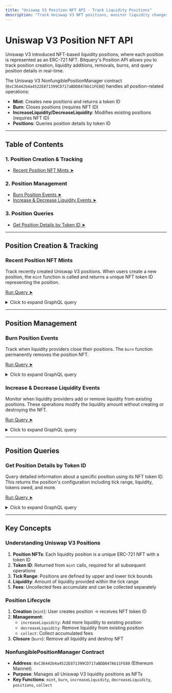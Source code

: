 ```yaml
---
title: "Uniswap V3 Position NFT API - Track Liquidity Positions"
description: "Track Uniswap V3 NFT positions, monitor liquidity changes, position creation, and position management using Bitquery's Position API."
---
```


# Uniswap V3 Position NFT API

Uniswap V3 introduced NFT-based liquidity positions, where each position is represented as an ERC-721 NFT. Bitquery's Position API allows you to track position creation, liquidity additions, removals, burns, and query position details in real-time.

The Uniswap V3 NonfungiblePositionManager contract (`0xC36442b4a4522E871399CD717aBDD847Ab11FE88`) handles all position-related operations:
- **Mint**: Creates new positions and returns a token ID
- **Burn**: Closes positions (requires NFT ID)
- **IncreaseLiquidity/DecreaseLiquidity**: Modifies existing positions (requires NFT ID)
- **Positions**: Queries position details by token ID

<Head>
  <meta name="title" content="Uniswap V3 Position NFT API - Track Liquidity Positions on Ethereum" />
  <meta name="description" content="Monitor Uniswap V3 NFT positions, track liquidity providers, position creation, and position management using Bitquery's real-time Position API." />
  <meta name="keywords" content="Uniswap V3 API,Uniswap positions API,Uniswap NFT positions,Uniswap liquidity API,Ethereum liquidity positions,DeFi position tracking,Uniswap V3 liquidity provider,NFT position API,Bitquery API,Uniswap position management,liquidity provider analytics,Uniswap V3 positions tracking,DeFi analytics API" />
  <meta name="robots" content="index, follow" />
  <meta httpEquiv="Content-Type" content="text/html; charset=utf-8" />
  <meta name="language" content="English" />

  <meta property="og:type" content="website" />
  <meta
    property="og:title"
    content="Uniswap V3 Position NFT API - Track Liquidity Positions"
  />
  <meta
    property="og:description"
    content="Track Uniswap V3 NFT positions, liquidity changes, and position analytics with Bitquery's real-time API."
  />

  <meta property="twitter:card" content="summary_large_image" />
  <meta property="twitter:title" content="Uniswap V3 Position NFT API - Liquidity Position Tracking" />
  <meta property="twitter:description" content="Monitor Uniswap V3 positions, track liquidity providers, and analyze position changes in real-time." />
</Head>

---

## Table of Contents

### 1. Position Creation & Tracking
- [Recent Position NFT Mints ➤](#recent-position-nft-mints)

### 2. Position Management
- [Burn Position Events ➤](#burn-position-events)
- [Increase & Decrease Liquidity Events ➤](#increase--decrease-liquidity-events)

### 3. Position Queries
- [Get Position Details by Token ID ➤](#get-position-details-by-token-id)

---

## Position Creation & Tracking

### Recent Position NFT Mints

Track recently created Uniswap V3 positions. When users create a new position, the `mint` function is called and returns a unique NFT token ID representing the position.

[Run Query ➤](https://ide.bitquery.io/recent-uniswap-position-NFTs-mint_1)

<details>
  <summary>Click to expand GraphQL query</summary>

```graphql
query RecentPositionsRealtime {
  EVM(network: eth) {
    Calls(
      where: {
        Call: {
          Signature: { Name: { is: "mint" } }
          To: { is: "0xC36442b4a4522E871399CD717aBDD847Ab11FE88" }
        }
      }
      limit: { count: 100 }
      orderBy: { descending: Block_Number }
    ) {
      Arguments {
        Index
        Name
        Type
        Path {
          Name
          Index
        }
        Value {
          ... on EVM_ABI_Address_Value_Arg {
            address
          }
          ... on EVM_ABI_BigInt_Value_Arg {
            bigInteger
          }
          ... on EVM_ABI_Bytes_Value_Arg {
            hex
          }
          ... on EVM_ABI_Boolean_Value_Arg {
            bool
          }
          ... on EVM_ABI_String_Value_Arg {
            string
          }
          ... on EVM_ABI_Integer_Value_Arg {
            integer
          }
        }
      }
      Call {
        Signature {
          Name
        }
        To
        Value
        ValueInUSD
        From
      }
      Transaction {
        position_creator: From
        To
        Hash
        ValueInUSD
        Value
        Time
      }
      Block {
        Number
        Time
      }
      Returns {
        Value {
          ... on EVM_ABI_Boolean_Value_Arg {
            bool
          }
          ... on EVM_ABI_Bytes_Value_Arg {
            hex
          }
          ... on EVM_ABI_BigInt_Value_Arg {
            bigInteger
          }
          ... on EVM_ABI_Address_Value_Arg {
            address
          }
          ... on EVM_ABI_String_Value_Arg {
            string
          }
          ... on EVM_ABI_Integer_Value_Arg {
            integer
          }
        }
        Type
        Name
      }
    }
  }
}
```

</details>

---

## Position Management

### Burn Position Events

Track when liquidity providers close their positions. The `burn` function permanently removes the position NFT.

[Run Query ➤](https://ide.bitquery.io/Uniswap-v3-weth-usdt-burn-calls-only)

<details>
  <summary>Click to expand GraphQL query</summary>

```graphql
query LiquidityBurnEvents {
  EVM(dataset: archive, network: eth) {
    Calls(
      where: {
        Call: {
          Signature: { Name: { is: "burn" } }
          To: { is: "0xC36442b4a4522E871399CD717aBDD847Ab11FE88" }
        }
        Block: { Date: { after: "2025-09-20", before: "2025-09-22" } }
      }
      limit: { count: 10 }
    ) {
      Arguments {
        Index
        Name
        Type
        Path {
          Name
          Index
        }
        Value {
          ... on EVM_ABI_Address_Value_Arg {
            address
          }
          ... on EVM_ABI_BigInt_Value_Arg {
            bigInteger
          }
          ... on EVM_ABI_Bytes_Value_Arg {
            hex
          }
          ... on EVM_ABI_Boolean_Value_Arg {
            bool
          }
          ... on EVM_ABI_String_Value_Arg {
            string
          }
          ... on EVM_ABI_Integer_Value_Arg {
            integer
          }
        }
      }
      Call {
        Signature {
          Name
        }
        To
        Value
        ValueInUSD
        From
      }
      Transaction {
        From
        To
        Hash
        ValueInUSD
        Value
        Time
      }
      Block {
        Number
        Time
      }
    }
  }
}
```

</details>

### Increase & Decrease Liquidity Events

Monitor when liquidity providers add or remove liquidity from existing positions. These operations modify the liquidity amount without creating or destroying the NFT.

[Run Query ➤](https://ide.bitquery.io/uniswap-v3-weth-usdt-increase-decrease)

<details>
  <summary>Click to expand GraphQL query</summary>

```graphql
query LiquidityChangeEvents {
  EVM(dataset: archive, network: eth) {
    Calls(
      where: {
        Call: {
          Signature: { Name: { in: ["increaseLiquidity", "decreaseLiquidity"] } }
          To: { is: "0xC36442b4a4522E871399CD717aBDD847Ab11FE88" }
        }
        Block: { Date: { after: "2025-09-20", before: "2025-09-22" } }
      }
      limit: { count: 10 }
    ) {
      Arguments {
        Index
        Name
        Type
        Path {
          Name
          Index
        }
        Value {
          ... on EVM_ABI_Address_Value_Arg {
            address
          }
          ... on EVM_ABI_BigInt_Value_Arg {
            bigInteger
          }
          ... on EVM_ABI_Bytes_Value_Arg {
            hex
          }
          ... on EVM_ABI_Boolean_Value_Arg {
            bool
          }
          ... on EVM_ABI_String_Value_Arg {
            string
          }
          ... on EVM_ABI_Integer_Value_Arg {
            integer
          }
        }
      }
      Call {
        Signature {
          Name
        }
        To
        Value
        ValueInUSD
        From
      }
      Transaction {
        From
        To
        Hash
        ValueInUSD
        Value
        Time
      }
      Block {
        Number
        Time
      }
    }
  }
}
```

</details>

---

## Position Queries

### Get Position Details by Token ID

Query detailed information about a specific position using its NFT token ID. This returns the position's configuration including tick range, liquidity, tokens owed, and more.

[Run Query ➤](https://ide.bitquery.io/uniswap-v3-weth-usdt-positions-of-tokenid-with-returns)

<details>
  <summary>Click to expand GraphQL query</summary>

```graphql
query PositionDetailsByTokenId {
  EVM(dataset: archive, network: eth) {
    Calls(
      where: {
        Call: {
          Signature: { Name: { is: "positions" } }
          To: { is: "0xC36442b4a4522E871399CD717aBDD847Ab11FE88" }
        }
        Block: { Date: { after: "2025-09-20", before: "2025-09-22" } }
        Arguments: { includes: { Value: { BigInteger: { eq: "783837" } } } }
      }
      limit: { count: 10 }
      orderBy: { descending: Block_Number }
    ) {
      Arguments {
        Index
        Name
        Type
        Path {
          Name
          Index
        }
        Value {
          ... on EVM_ABI_Address_Value_Arg {
            address
          }
          ... on EVM_ABI_BigInt_Value_Arg {
            bigInteger
          }
          ... on EVM_ABI_Bytes_Value_Arg {
            hex
          }
          ... on EVM_ABI_Boolean_Value_Arg {
            bool
          }
          ... on EVM_ABI_String_Value_Arg {
            string
          }
          ... on EVM_ABI_Integer_Value_Arg {
            integer
          }
        }
      }
      Call {
        Signature {
          Name
        }
        To
        Value
        ValueInUSD
        From
      }
      Transaction {
        From
        To
        Hash
        ValueInUSD
        Value
        Time
      }
      Block {
        Number
        Time
      }
      Returns {
        Value {
          ... on EVM_ABI_Boolean_Value_Arg {
            bool
          }
          ... on EVM_ABI_Bytes_Value_Arg {
            hex
          }
          ... on EVM_ABI_BigInt_Value_Arg {
            bigInteger
          }
          ... on EVM_ABI_Address_Value_Arg {
            address
          }
          ... on EVM_ABI_String_Value_Arg {
            string
          }
          ... on EVM_ABI_Integer_Value_Arg {
            integer
          }
        }
        Type
        Name
      }
    }
  }
}
```

</details>

---

## Key Concepts

### Understanding Uniswap V3 Positions

1. **Position NFTs**: Each liquidity position is a unique ERC-721 NFT with a token ID
2. **Token ID**: Returned from `mint` calls, required for all subsequent operations
3. **Tick Range**: Positions are defined by upper and lower tick bounds
4. **Liquidity**: Amount of liquidity provided within the tick range
5. **Fees**: Uncollected fees accumulate and can be collected separately

### Position Lifecycle

1. **Creation** (`mint`): User creates position → receives NFT token ID
2. **Management**:
   - `increaseLiquidity`: Add more liquidity to existing position
   - `decreaseLiquidity`: Remove liquidity from existing position
   - `collect`: Collect accumulated fees
3. **Closure** (`burn`): Remove all liquidity and destroy NFT

### NonfungiblePositionManager Contract

- **Address**: `0xC36442b4a4522E871399CD717aBDD847Ab11FE88` (Ethereum Mainnet)
- **Purpose**: Manages all Uniswap V3 liquidity positions as NFTs
- **Key Functions**: `mint`, `burn`, `increaseLiquidity`, `decreaseLiquidity`, `positions`, `collect`



